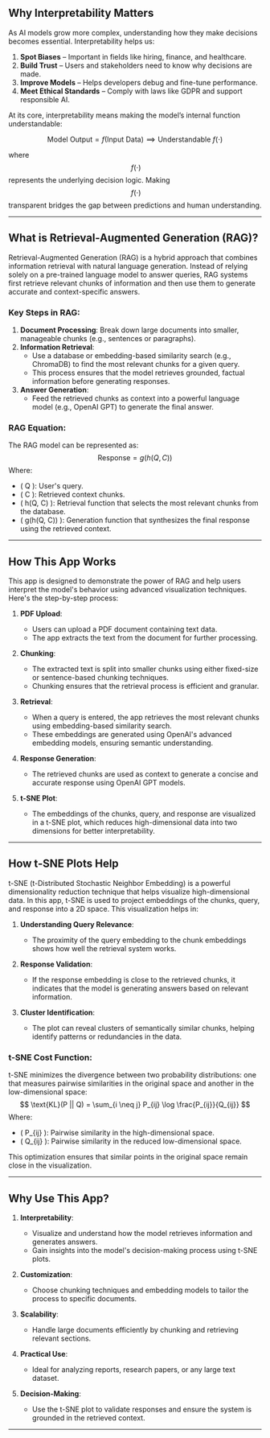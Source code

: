 ## Why Interpretability Matters

As AI models grow more complex, understanding how they make decisions becomes essential. Interpretability helps us:

1. **Spot Biases** – Important in fields like hiring, finance, and healthcare.
2. **Build Trust** – Users and stakeholders need to know why decisions are made.
3. **Improve Models** – Helps developers debug and fine-tune performance.
4. **Meet Ethical Standards** – Comply with laws like GDPR and support responsible AI.

At its core, interpretability means making the model’s internal function understandable:

$$
\text{Model Output} = f(\text{Input Data}) \implies \text{Understandable } f(\cdot)
$$

where $$\ f(\cdot) $$ represents the underlying decision logic. Making $$\ f(\cdot) $$ transparent bridges the gap between predictions and human understanding.

---

## What is Retrieval-Augmented Generation (RAG)?

Retrieval-Augmented Generation (RAG) is a hybrid approach that combines information retrieval with natural language generation. Instead of relying solely on a pre-trained language model to answer queries, RAG systems first retrieve relevant chunks of information and then use them to generate accurate and context-specific answers.

### Key Steps in RAG:
1. **Document Processing**: Break down large documents into smaller, manageable chunks (e.g., sentences or paragraphs).
2. **Information Retrieval**:
   - Use a database or embedding-based similarity search (e.g., ChromaDB) to find the most relevant chunks for a given query.
   - This process ensures that the model retrieves grounded, factual information before generating responses.
3. **Answer Generation**:
   - Feed the retrieved chunks as context into a powerful language model (e.g., OpenAI GPT) to generate the final answer.

### RAG Equation:

The RAG model can be represented as:
$$
\text{Response} = g(h(Q, C))
$$
Where:
- \( Q \): User's query.
- \( C \): Retrieved context chunks.
- \( h(Q, C) \): Retrieval function that selects the most relevant chunks from the database.
- \( g(h(Q, C)) \): Generation function that synthesizes the final response using the retrieved context.

---

## How This App Works

This app is designed to demonstrate the power of RAG and help users interpret the model's behavior using advanced visualization techniques. Here's the step-by-step process:

1. **PDF Upload**:
   - Users can upload a PDF document containing text data.
   - The app extracts the text from the document for further processing.

2. **Chunking**:
   - The extracted text is split into smaller chunks using either fixed-size or sentence-based chunking techniques.
   - Chunking ensures that the retrieval process is efficient and granular.

3. **Retrieval**:
   - When a query is entered, the app retrieves the most relevant chunks using embedding-based similarity search.
   - These embeddings are generated using OpenAI's advanced embedding models, ensuring semantic understanding.

4. **Response Generation**:
   - The retrieved chunks are used as context to generate a concise and accurate response using OpenAI GPT models.

5. **t-SNE Plot**:
   - The embeddings of the chunks, query, and response are visualized in a t-SNE plot, which reduces high-dimensional data into two dimensions for better interpretability.

---

## How t-SNE Plots Help

t-SNE (t-Distributed Stochastic Neighbor Embedding) is a powerful dimensionality reduction technique that helps visualize high-dimensional data. In this app, t-SNE is used to project embeddings of the chunks, query, and response into a 2D space. This visualization helps in:

1. **Understanding Query Relevance**:
   - The proximity of the query embedding to the chunk embeddings shows how well the retrieval system works.

2. **Response Validation**:
   - If the response embedding is close to the retrieved chunks, it indicates that the model is generating answers based on relevant information.

3. **Cluster Identification**:
   - The plot can reveal clusters of semantically similar chunks, helping identify patterns or redundancies in the data.

### t-SNE Cost Function:
t-SNE minimizes the divergence between two probability distributions: one that measures pairwise similarities in the original space and another in the low-dimensional space:
$$
\text{KL}(P || Q) = \sum_{i \neq j} P_{ij} \log \frac{P_{ij}}{Q_{ij}}
$$
Where:
- \( P_{ij} \): Pairwise similarity in the high-dimensional space.
- \( Q_{ij} \): Pairwise similarity in the reduced low-dimensional space.

This optimization ensures that similar points in the original space remain close in the visualization.

---

## Why Use This App?

1. **Interpretability**:
   - Visualize and understand how the model retrieves information and generates answers.
   - Gain insights into the model's decision-making process using t-SNE plots.

2. **Customization**:
   - Choose chunking techniques and embedding models to tailor the process to specific documents.

3. **Scalability**:
   - Handle large documents efficiently by chunking and retrieving relevant sections.

4. **Practical Use**:
   - Ideal for analyzing reports, research papers, or any large text dataset.

5. **Decision-Making**:
   - Use the t-SNE plot to validate responses and ensure the system is grounded in the retrieved context.

---